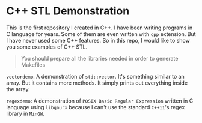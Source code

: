 C++ STL Demonstration
=======
This is the first repository I created in C++. I have been writing programs in C language for years. Some of them are even written with `cpp` extension. But I have never used some C++ features. So in this repo, I would like to show you some examples of C++ STL.

> You should prepare all the libraries needed in order to generate Makefiles

`vectordemo`: A demonstration of `std::vector`. It's something similar to an array. But it contains more methods. It simply prints out everything inside the array.

`regexdemo`: A demonstration of `POSIX Basic Regular Expression` written in C language using `libgnurx` because I can't use the standard `C++11`'s regex library in `MinGW`.
